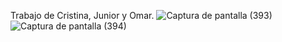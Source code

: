 Trabajo de Cristina, Junior y Omar.
![Captura de pantalla (393)](https://github.com/user-attachments/assets/a65efa88-e75a-46f4-ace5-9d981bcde932)
![Captura de pantalla (394)](https://github.com/user-attachments/assets/06db0413-9701-43c8-8bc8-2c2bf6ada0ec)

